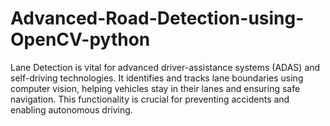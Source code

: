 # Advanced-Road-Detection-using-OpenCV-python
Lane Detection is vital for advanced driver-assistance systems (ADAS) and self-driving technologies. It identifies and tracks lane boundaries using computer vision, helping vehicles stay in their lanes and ensuring safe navigation. This functionality is crucial for preventing accidents and enabling autonomous driving.
